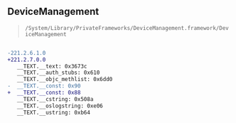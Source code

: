 ## DeviceManagement

> `/System/Library/PrivateFrameworks/DeviceManagement.framework/DeviceManagement`

```diff

-221.2.6.1.0
+221.2.7.0.0
   __TEXT.__text: 0x3673c
   __TEXT.__auth_stubs: 0x610
   __TEXT.__objc_methlist: 0x6dd0
-  __TEXT.__const: 0x90
+  __TEXT.__const: 0x88
   __TEXT.__cstring: 0x508a
   __TEXT.__oslogstring: 0xe06
   __TEXT.__ustring: 0xb64

```
